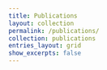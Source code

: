 ```yaml
---
title: Publications
layout: collection
permalink: /publications/
collection: publications
entries_layout: grid
show_excerpts: false
---
```


